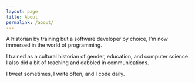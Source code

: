 ```yaml
---
layout: page
title: About
permalink: /about/
---
```


A historian by training but a software developer by choice, I’m now immersed in the world of programming.

I trained as a cultural historian of gender, education, and computer science. I also did a bit of teaching and dabbled in communications.

I tweet sometimes, I write often, and I code daily.
